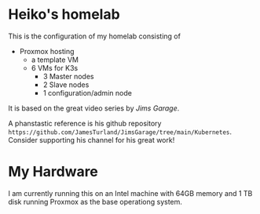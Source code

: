 # Heiko's homelab
This is the configuration of my homelab consisting of
- Proxmox hosting
  - a template VM
  - 6 VMs for K3s
    - 3 Master nodes
    - 2 Slave nodes
    - 1 configuration/admin node

It is based on the great video series by _Jims Garage_.

A phanstastic reference is his github repository `https://github.com/JamesTurland/JimsGarage/tree/main/Kubernetes`.
Consider supporting his channel for his great work!

# My Hardware
I am currently running this on an Intel machine with 64GB memory and 1 TB disk running Proxmox as the base operationg system.
